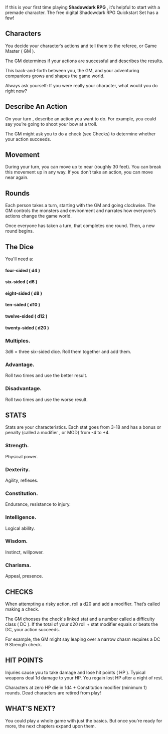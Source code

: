 If this is your first time playing **Shadowdark RPG** , it’s helpful to start with a premade character. The free digital Shadowdark RPG Quickstart Set has a few!

## Characters
You decide your character’s actions and tell them to the referee, or Game Master ( GM ).

The GM determines if your actions are successful and describes the results.

This back-and-forth between you, the GM, and your adventuring companions grows and shapes the game world.

Always ask yourself: If you were really your character, what would you do right now?

## Describe An Action
On your turn , describe an action you want to do. For example, you could say you’re going to shoot your bow at a troll.

The GM might ask you to do a check (see Checks) to determine whether your action succeeds.

## Movement
During your turn, you can move up to near (roughly 30 feet). You can break this movement up in any way. If you don’t take an action, you can move near again.

## Rounds
Each person takes a turn, starting with the GM and going clockwise. The GM controls the monsters and environment and narrates how everyone’s actions change the game world.

Once everyone has taken a turn, that completes one round. Then, a new round begins.

## The Dice
You'll need a:
#### four-sided ( **d4** )
#### six-sided ( **d6** )
#### eight-sided ( **d8** )
#### ten-sided ( **d10** )
#### twelve-sided ( **d12** )
#### twenty-sided ( **d20** )

### **Multiples.**
3d6 = three six-sided dice. Roll them together and add them.

### **Advantage.** 
Roll two times and use the better result.

### **Disadvantage.** 
Roll two times and use the worse result.

## **STATS**
Stats are your characteristics. Each stat goes from 3-18 and has a bonus or penalty (called a modifier , or MOD) from -4 to +4.

### **Strength.** 
Physical power.

### **Dexterity.**
Agility, reflexes.

### **Constitution.**
Endurance, resistance to injury.

### **Intelligence.**
Logical ability.

### **Wisdom.**
Instinct, willpower.

### **Charisma.**
Appeal, presence.

## CHECKS
When attempting a risky action, roll a d20 and add a modifier. That’s called making a check.

The GM chooses the check's linked stat and a number called a difficulty class ( DC ). If the total of your d20 roll + stat modifier equals or beats the DC, your action succeeds.

For example, the GM might say leaping over a narrow chasm requires a DC 9 Strength check.

## HIT POINTS
Injuries cause you to take damage and lose hit points ( HP ). Typical weapons deal 1d damage to your HP. You regain lost HP after a night of rest.

Characters at zero HP die in 1d4 + Constitution modifier (minimum 1) rounds. Dead characters are retired from play!

## WHAT’S NEXT?
You could play a whole game with just the basics. But once you're ready for more, the next chapters expand upon them.

